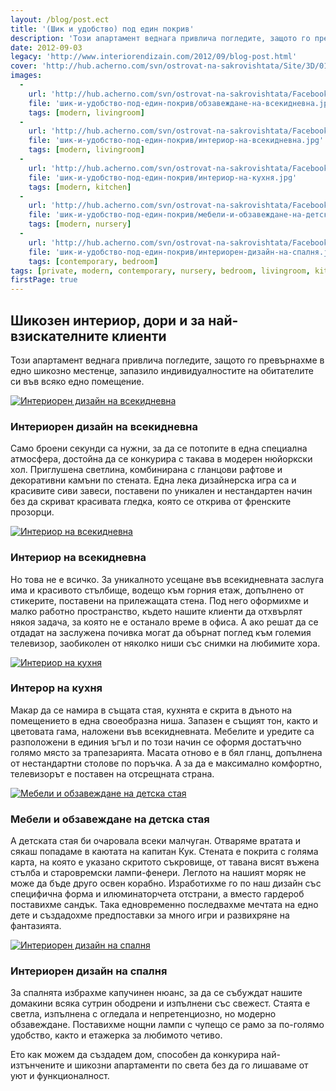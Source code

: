 ```yaml
---
layout: /blog/post.ect
title: '(Шик и удобство) под един покрив'
description: 'Този апартамент веднага привлича погледите, защото го превърнахме в едно шикозно местенце, запазило индивидуалностите на обитателите си във всяко едно помещение.'
date: 2012-09-03
legacy: 'http://www.interiorendizain.com/2012/09/blog-post.html'
cover: 'http://hub.acherno.com/svn/ostrovat-na-sakrovishtata/Site/3D/01-h_f.jpg'
images:
  -
    url: 'http://hub.acherno.com/svn/ostrovat-na-sakrovishtata/Facebook/19-h.jpg'
    file: 'шик-и-удобство-под-един-покрив/обзавеждане-на-всекидневна.jpg'
    tags: [modern, livingroom]
  -
    url: 'http://hub.acherno.com/svn/ostrovat-na-sakrovishtata/Facebook/21-h_f.jpg'
    file: 'шик-и-удобство-под-един-покрив/интериор-на-всекидневна.jpg'
    tags: [modern, livingroom]
  -
    url: 'http://hub.acherno.com/svn/ostrovat-na-sakrovishtata/Facebook/15-h.jpg'
    file: 'шик-и-удобство-под-един-покрив/интериор-на-кухня.jpg'
    tags: [modern, kitchen]
  -
    url: 'http://hub.acherno.com/svn/ostrovat-na-sakrovishtata/Facebook/28-d_f.jpg'
    file: 'шик-и-удобство-под-един-покрив/мебели-и-обзавеждане-на-детска-стая.jpg'
    tags: [modern, nursery]
  -
    url: 'http://hub.acherno.com/svn/ostrovat-na-sakrovishtata/Facebook/45-s.jpg'
    file: 'шик-и-удобство-под-един-покрив/интериорен-дизайн-на-спалня.jpg'
    tags: [contemporary, bedroom]
tags: [private, modern, contemporary, nursery, bedroom, livingroom, kitchen]
firstPage: true
---
```

## **Шикозен интериор**, дори и за най-взискателните клиенти
Този апартамент веднага привлича погледите, защото го превърнахме в едно шикозно местенце, запазило индивидуалностите на обитателите си във всяко едно помещение.

[![Интериорен дизайн на всекидневна](шик-и-удобство-под-един-покрив/обзавеждане-на-всекидневна.jpg)](http://acherno.bg/интериорен-дизайн/апартамент/островът-на-съкровищата/интериор.html)
### Интериорен дизайн на **всекидневна**

Само броени секунди са нужни, за да се потопите в една специална атмосфера, достойна да се конкурира с такава в модерен нюйоркски хол. Приглушена светлина, комбинирана с гланцови рафтове и декоративни камъни по стената. Една лека дизайнерска игра са и красивите сиви завеси, поставени по уникален и нестандартен начин без да скриват красивата гледка, която се открива от френските прозорци.

[![Интериор на всекидневна](шик-и-удобство-под-един-покрив/интериор-на-всекидневна.jpg)](http://acherno.bg/интериорен-дизайн/апартамент/островът-на-съкровищата/интериор.html)
### Интериор на **всекидневна**

Но това не е всичко. За уникалното усещане във всекидневната заслуга има и красивото стълбище, водещо към горния етаж, допълнено от стикерите, поставени на прилежащата стена. Под него оформихме и малко работно пространство, където нашите клиенти да отхвърлят някоя задача, за която не е останало време в офиса. А ако решат да се отдадат на заслужена почивка могат да обърнат поглед към големия телевизор, заобиколен от няколко ниши със снимки на любимите хора.

[![Интериор на кухня](шик-и-удобство-под-един-покрив/интериор-на-кухня.jpg)](http://acherno.bg/интериорен-дизайн/апартамент/островът-на-съкровищата/интериор.html)
### Интерор на **кухня**

Макар да се намира в същата стая, кухнята е скрита в дъното на помещението в една своеобразна ниша. Запазен е същият тон, както и цветовата гама, наложени във всекидневната. Мебелите и уредите са разположени в единия ъгъл и по този начин се оформя достатъчно голямо място за трапезарията. Масата отново е в бял гланц, допълнена от нестандартни столове по поръчка. А за да е максимално комфортно, телевизорът е поставен на отсрещната страна.

[![Мебели и обзавеждане на детска стая](шик-и-удобство-под-един-покрив/мебели-и-обзавеждане-на-детска-стая.jpg)](http://acherno.bg/интериорен-дизайн/апартамент/островът-на-съкровищата/интериор.html)
### Мебели и обзавеждане на **детска стая**

А детската стая би очаровала всеки малчуган. Отваряме вратата и сякаш попадаме в каютата на капитан Кук. Стената е покрита с голяма карта, на която е указано скритото съкровище, от тавана висят въжена стълба и старовремски лампи-фенери. Леглото на нашият моряк не може да бъде друго освен корабно. Изработихме го по наш дизайн със специфична форма и илюминаторчета отстрани, а вместо гардероб поставихме сандък. Така едновременно последвахме мечтата на едно дете и създадохме предпоставки за много игри и развихряне на фантазията.

[![Интериорен дизайн на спалня](шик-и-удобство-под-един-покрив/интериорен-дизайн-на-спалня.jpg)](http://acherno.bg/интериорен-дизайн/апартамент/островът-на-съкровищата/интериор.html)
### Интериорен дизайн на **спалня**

За спалнята избрахме капучинен нюанс, за да се събуждат нашите домакини всяка сутрин ободрени и изпълнени със свежест. Стаята е светла, изпълнена с огледала и непретенциозно, но модерно обзавеждане. Поставихме нощни лампи с чупещо се рамо за по-голямо удобство, както и етажерка за любимото четиво.

Ето как можем да създадем дом, способен да конкурира най-изтънчените и шикозни апартаменти по света без да го лишаваме от уют и функционалност.

